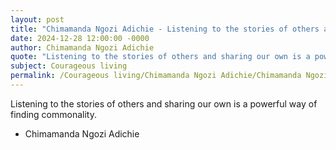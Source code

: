 ```yaml
---
layout: post
title: "Chimamanda Ngozi Adichie - Listening to the stories of others and"
date: 2024-12-28 12:00:00 -0000
author: Chimamanda Ngozi Adichie
quote: "Listening to the stories of others and sharing our own is a powerful way of finding commonality."
subject: Courageous living
permalink: /Courageous living/Chimamanda Ngozi Adichie/Chimamanda Ngozi Adichie - Listening to the stories of others and
---
```


Listening to the stories of others and sharing our own is a powerful way of finding commonality.

- Chimamanda Ngozi Adichie
